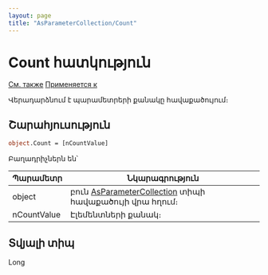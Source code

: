 ```yaml
---
layout: page
title: "AsParameterCollection/Count"
---
```



# Count հատկություն

[См. также](../AsParameterCollection.md)  [Применяется к](../AsModalBrowser.md) 

Վերադարձնում է պարամետրերի քանակը հավաքածույում։

## Շարահյուսություն

``` vb
object.Count = [nCountValue]
```

Բաղադրիչներն են՝

| Պարամետր | Նկարագրություն |
|--|--|
| object | բուն [AsParameterCollection](../AsParameterCollection.md) տիպի հավաքածույի վրա հղում։ |
| nCountValue | Էլեմենտների քանակ։  |


## Տվյալի տիպ

Long
